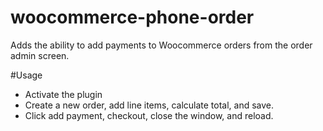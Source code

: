 woocommerce-phone-order
=======================

Adds the ability to add payments to Woocommerce orders from the order admin screen.

#Usage

* Activate the plugin
* Create a new order, add line items, calculate total, and save.
* Click add payment, checkout, close the window, and reload.

